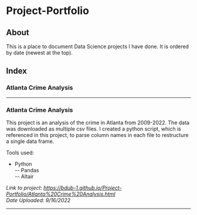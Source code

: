 # Project-Portfolio
## About
This is a place to document Data Science projects I have done.
It is ordered by date (newest at the top).  
## Index
### Atlanta Crime Analysis
_______________________________________________________________________________________________________________________________________________________________________
### Atlanta Crime Analysis 
This project is an analysis of the crime in Atlanta from 2009-2022. The data was downloaded as multiple csv files.  I created a python script, which is referenced in this project, to parse column names in each file to restructure a single data frame.

Tools used:
- Python  
-- Pandas  
-- Altair  

*Link to project: https://bdub-1.github.io/Project-Portfolio/Atlanta%20Crime%20Analysis.html*  
*Date Uploaded: 9/16/2022*  
_______________________________________________________________________________________________________________________________________________________________________
